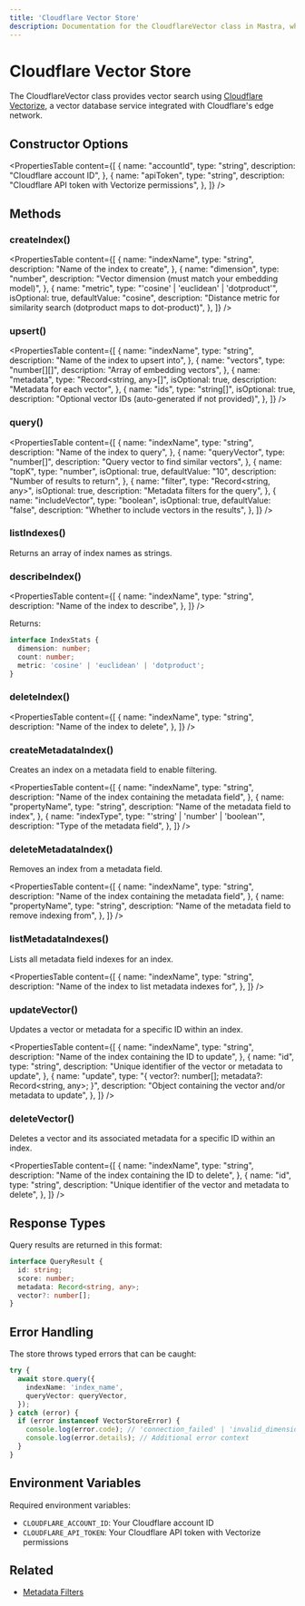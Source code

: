 ```yaml
---
title: 'Cloudflare Vector Store'
description: Documentation for the CloudflareVector class in Mastra, which provides vector search using Cloudflare Vectorize.
---
```


# Cloudflare Vector Store

The CloudflareVector class provides vector search using [Cloudflare Vectorize](https://developers.cloudflare.com/vectorize/), a vector database service integrated with Cloudflare's edge network.

## Constructor Options

<PropertiesTable
content={[
{
name: "accountId",
type: "string",
description: "Cloudflare account ID",
},
{
name: "apiToken",
type: "string",
description: "Cloudflare API token with Vectorize permissions",
},
]}
/>

## Methods

### createIndex()

<PropertiesTable
content={[
{
name: "indexName",
type: "string",
description: "Name of the index to create",
},
{
name: "dimension",
type: "number",
description: "Vector dimension (must match your embedding model)",
},
{
name: "metric",
type: "'cosine' | 'euclidean' | 'dotproduct'",
isOptional: true,
defaultValue: "cosine",
description:
"Distance metric for similarity search (dotproduct maps to dot-product)",
},
]}
/>

### upsert()

<PropertiesTable
content={[
{
name: "indexName",
type: "string",
description: "Name of the index to upsert into",
},
{
name: "vectors",
type: "number[][]",
description: "Array of embedding vectors",
},
{
name: "metadata",
type: "Record<string, any>[]",
isOptional: true,
description: "Metadata for each vector",
},
{
name: "ids",
type: "string[]",
isOptional: true,
description: "Optional vector IDs (auto-generated if not provided)",
},
]}
/>

### query()

<PropertiesTable
content={[
{
name: "indexName",
type: "string",
description: "Name of the index to query",
},
{
name: "queryVector",
type: "number[]",
description: "Query vector to find similar vectors",
},
{
name: "topK",
type: "number",
isOptional: true,
defaultValue: "10",
description: "Number of results to return",
},
{
name: "filter",
type: "Record<string, any>",
isOptional: true,
description: "Metadata filters for the query",
},
{
name: "includeVector",
type: "boolean",
isOptional: true,
defaultValue: "false",
description: "Whether to include vectors in the results",
},
]}
/>

### listIndexes()

Returns an array of index names as strings.

### describeIndex()

<PropertiesTable
content={[
{
name: "indexName",
type: "string",
description: "Name of the index to describe",
},
]}
/>

Returns:

```typescript copy
interface IndexStats {
  dimension: number;
  count: number;
  metric: 'cosine' | 'euclidean' | 'dotproduct';
}
```

### deleteIndex()

<PropertiesTable
content={[
{
name: "indexName",
type: "string",
description: "Name of the index to delete",
},
]}
/>

### createMetadataIndex()

Creates an index on a metadata field to enable filtering.

<PropertiesTable
content={[
{
name: "indexName",
type: "string",
description: "Name of the index containing the metadata field",
},
{
name: "propertyName",
type: "string",
description: "Name of the metadata field to index",
},
{
name: "indexType",
type: "'string' | 'number' | 'boolean'",
description: "Type of the metadata field",
},
]}
/>

### deleteMetadataIndex()

Removes an index from a metadata field.

<PropertiesTable
content={[
{
name: "indexName",
type: "string",
description: "Name of the index containing the metadata field",
},
{
name: "propertyName",
type: "string",
description: "Name of the metadata field to remove indexing from",
},
]}
/>

### listMetadataIndexes()

Lists all metadata field indexes for an index.

<PropertiesTable
content={[
{
name: "indexName",
type: "string",
description: "Name of the index to list metadata indexes for",
},
]}
/>

### updateVector()

Updates a vector or metadata for a specific ID within an index.

<PropertiesTable
content={[
{
name: "indexName",
type: "string",
description: "Name of the index containing the ID to update",
},
{
name: "id",
type: "string",
description: "Unique identifier of the vector or metadata to update",
},
{
name: "update",
type: "{ vector?: number[]; metadata?: Record<string, any>; }",
description: "Object containing the vector and/or metadata to update",
},
]}
/>

### deleteVector()

Deletes a vector and its associated metadata for a specific ID within an index.

<PropertiesTable
content={[
{
name: "indexName",
type: "string",
description: "Name of the index containing the ID to delete",
},
{
name: "id",
type: "string",
description: "Unique identifier of the vector and metadata to delete",
},
]}
/>

## Response Types

Query results are returned in this format:

```typescript copy
interface QueryResult {
  id: string;
  score: number;
  metadata: Record<string, any>;
  vector?: number[];
}
```

## Error Handling

The store throws typed errors that can be caught:

```typescript copy
try {
  await store.query({
    indexName: 'index_name',
    queryVector: queryVector,
  });
} catch (error) {
  if (error instanceof VectorStoreError) {
    console.log(error.code); // 'connection_failed' | 'invalid_dimension' | etc
    console.log(error.details); // Additional error context
  }
}
```

## Environment Variables

Required environment variables:

- `CLOUDFLARE_ACCOUNT_ID`: Your Cloudflare account ID
- `CLOUDFLARE_API_TOKEN`: Your Cloudflare API token with Vectorize permissions

## Related

- [Metadata Filters](../rag/metadata-filters)
